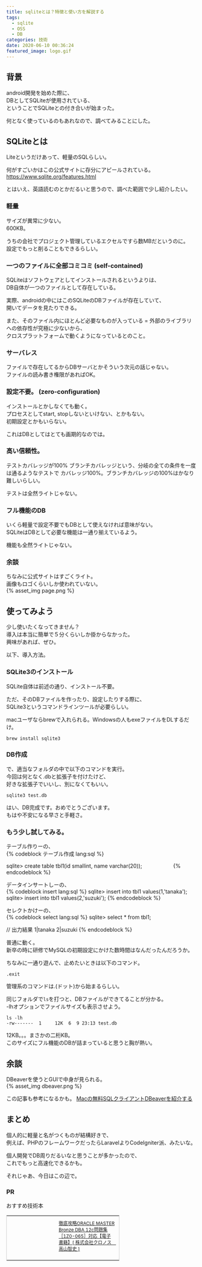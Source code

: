 ```yaml
---
title: sqliteとは？特徴と使い方を解説する
tags:
  - sqlite
  - OSS
  - DB
categories: 技術
date: 2020-06-10 00:36:24
featured_image: logo.gif
---
```


## 背景
android開発を始めた際に、  
DBとしてSQLiteが使用されている、  
ということでSQLiteとの付き合いが始まった。  

何となく使っているのもあれなので、調べてみることにした。  

<!-- more -->

## SQLiteとは
Liteというだけあって、軽量のSQLらしい。  

何がすごいかはこの公式サイトに存分にアピールされている。  
https://www.sqlite.org/features.html

とはいえ、英語読むのとかだるいと思うので、調べた範囲で少し紹介したい。  

### 軽量
サイズが異常に少ない。  
600KB。  

うちの会社でプロジェクト管理しているエクセルですら数MBだというのに。  
設定でもっと削ることもできるらしい。  

### 一つのファイルに全部コミコミ (self-contained)
SQLiteはソフトウェアとしてインストールされるというよりは、  
DB自体が一つのファイルとして存在している。  

実際、androidの中にはこのSQLiteのDBファイルが存在していて、  
開いてデータを見たりできる。  

また、そのファイル内にほとんど必要なものが入っている
= 外部のライブラリへの依存性が究極に少ないから、  
クロスプラットフォームで動くようになっているとのこと。  

### サーバレス
ファイルで存在してるからDBサーバとかそういう次元の話じゃない。  
ファイルの読み書き権限があればOK。  

### 設定不要。 (zero-configuration)
インストールとかしなくても動く。  
プロセスとしてstart, stopしないといけない、とかもない。  
初期設定とかもいらない。  

これはDBとしてはとても画期的なのでは。  

### 高い信頼性。  
テストカバレッジが100%
ブランチカバレッジという、分岐の全ての条件を一度は通るようなテストで
カバレッジ100%。ブランチカバレッジの100%はかなり難しいらしい。  

テストは全然ライトじゃない。  

### フル機能のDB
いくら軽量で設定不要でもDBとして使えなければ意味がない。  
SQLiteはDBとして必要な機能は一通り揃えているよう。  

機能も全然ライトじゃない。  

### 余談
ちなみに公式サイトはすごくライト。  
画像もロゴくらいしか使われていない。  
{% asset_img page.png %}

## 使ってみよう
少し使いたくなってきません？  
導入は本当に簡単で５分くらいしか掛からなかった。  
興味があれば、ぜひ。  

以下、導入方法。  

### SQLite3のインストール
SQLite自体は前述の通り、インストール不要。  

ただ、そのDBファイルを作ったり、設定したりする際に、  
SQLite3というコマンドラインツールが必要らしい。  

macユーザならbrewで入れられる。Windowsの人もexeファイルをDLするだけ。  
```
brew install sqlite3
```

### DB作成
で、適当なフォルダの中で以下のコマンドを実行。  
今回は何となく.dbと拡張子を付けたけど、  
好きな拡張子でいいし、別になくてもいい。  

```
sqlite3 test.db
```

はい、DB完成です。おめでとうございます。  
もはや不安になる早さと手軽さ。  

### もう少し試してみる。  

テーブル作りーの、  
{% codeblock テーブル作成 lang:sql %}

sqlite> create table tbl1(id smallint, name varchar(20));                     
{% endcodeblock %}

データインサートしーの、  
{% codeblock insert lang:sql %}
sqlite> insert into tbl1 values(1,'tanaka');
sqlite> insert into tbl1 values(2,'suzuki');
{% endcodeblock %}

セレクトかけーの、  
{% codeblock select lang:sql %}
sqlite> select * from tbl1;

// 出力結果
1|tanaka
2|suzuki
{% endcodeblock %}

普通に動く。  
新卒の時に研修でMySQLの初期設定にかけた数時間はなんだったんだろうか。  

ちなみに一通り遊んで、止めたいときは以下のコマンド。  
```
.exit
```
管理系のコマンドは.(ドット)から始まるらしい。  

同じフォルダで`ls`を打つと、DBファイルができてることが分かる。  
-lhオプションでファイルサイズも表示させよう。  
```
ls -lh
-rw-------  1     12K  6  9 23:13 test.db
```
12KB。。。まさかの二桁KB。  
このサイズにフル機能のDBが詰まっていると思うと胸が熱い。  

## 余談
DBeaverを使うとGUIで中身が見られる。  
{% asset_img dbeaver.png %}

この記事も参考になるかも。
[Macの無料SQLクライアントDBeaverを紹介する](/2020/05/2020-0508-dbeaver/)

## まとめ
個人的に軽量と名がつくものが結構好きで、  
例えば、PHPのフレームワークだったらLaravelよりCodeIgniter派、みたいな。  

個人開発でDB周りだるいなと思うことが多かったので、  
これでもっと高速化できるかも。  

それじゃあ、今日はこの辺で。  

### PR
おすすめ技術本
<table cellpadding="0" cellspacing="0" border="0" style=" border:1px solid #ccc; width:300px;"><tr style="border-style:none;"><td style="vertical-align:top; border-style:none; padding:10px; width:108px;"><a href="https://rpx.a8.net/svt/ejp?a8mat=3BK2F7+C8KSFM+2HOM+BWGDT&rakuten=y&a8ejpredirect=http%3A%2F%2Fhb.afl.rakuten.co.jp%2Fhgc%2Fg00reb44.2bo11755.g00reb44.2bo12ad3%2Fa20081060992_3BK2F7_C8KSFM_2HOM_BWGDT%3Fpc%3Dhttp%253A%252F%252Fitem.rakuten.co.jp%252Frakutenkobo-ebooks%252F27968133639f313d9536a671c6bf6a97%252F%26m%3Dhttp%253A%252F%252Fm.rakuten.co.jp%252Frakutenkobo-ebooks%252Fi%252F14605511%252F" rel="nofollow"><img border="0" alt="" src="http://thumbnail.image.rakuten.co.jp/@0_mall/rakutenkobo-ebooks/cabinet/3763/2000003223763.jpg?_ex=128x128" /></a></td><td style="font-size:12px; vertical-align:middle; border-style:none; padding:10px;"><p style="padding:0; margin:0;"><a href="https://rpx.a8.net/svt/ejp?a8mat=3BK2F7+C8KSFM+2HOM+BWGDT&rakuten=y&a8ejpredirect=http%3A%2F%2Fhb.afl.rakuten.co.jp%2Fhgc%2Fg00reb44.2bo11755.g00reb44.2bo12ad3%2Fa20081060992_3BK2F7_C8KSFM_2HOM_BWGDT%3Fpc%3Dhttp%253A%252F%252Fitem.rakuten.co.jp%252Frakutenkobo-ebooks%252F27968133639f313d9536a671c6bf6a97%252F%26m%3Dhttp%253A%252F%252Fm.rakuten.co.jp%252Frakutenkobo-ebooks%252Fi%252F14605511%252F" rel="nofollow">徹底攻略ORACLE MASTER Bronze DBA 12c問題集［1Z0-065］対応【電子書籍】[ 株式会社クロノス　高山智史 ]</a></p><p style="color:#666; margin-top:5px line-height:1.5;"></p></td></tr></table>
<img border="0" width="1" height="1" src="https://www13.a8.net/0.gif?a8mat=3BK2F7+C8KSFM+2HOM+BWGDT" alt="">